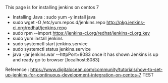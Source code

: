 This page is for installing jenkins on centos 7
* Installing Java : sudo yum -y install java
* sudo wget -O /etc/yum.repos.d/jenkins.repo http://pkg.jenkins-ci.org/redhat/jenkins.repo
* sudo rpm --import https://jenkins-ci.org/redhat/jenkins-ci.org.key
* sudo yum install jenkins
* sudo systemctl start jenkins.service
* sudo systemctl status jenkins.service
* java -jar jenkins.war --httpPort=8083
once it has shown Jenkins is up and ready
go to browser [localhost:8083]

Reference :
https://www.digitalocean.com/community/tutorials/how-to-set-up-jenkins-for-continuous-development-integration-on-centos-7
TEST
